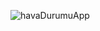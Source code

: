 ![havaDurumuApp](https://github.com/alibeysulen00/WeatherApp/assets/64737567/98a373f8-dc5a-4265-910d-2f786000400d)
